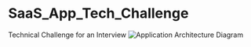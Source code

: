 # SaaS_App_Tech_Challenge
Technical Challenge for an Interview
![Application Architecture Diagram](https://github.com/user-attachments/assets/7a1872be-9c66-469d-a765-b7b82058944f)
